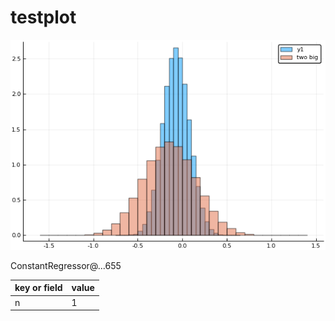 # testplot

![testplot.png](testplot.png)

ConstantRegressor@...655

key or field            | value
------------------------|------------------------
n                       |1



